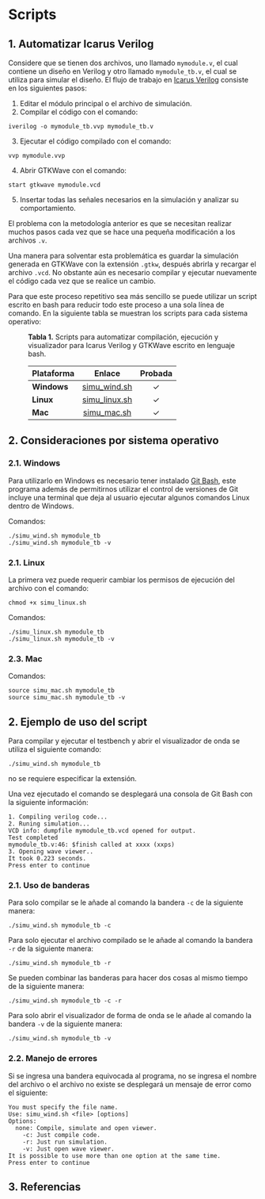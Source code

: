# Scripts

## 1. Automatizar Icarus Verilog

Considere que se tienen dos archivos, uno llamado `mymodule.v`, el cual contiene un diseño en Verilog y otro llamado `mymodule_tb.v`, el cual se utiliza para simular el diseño. El flujo de trabajo en [Icarus Verilog](https://bleyer.org/icarus/) consiste en los siguientes pasos:

1. Editar el módulo principal o el archivo de simulación.
2. Compilar el código con el comando:
``` plain linenums="1"
iverilog -o mymodule_tb.vvp mymodule_tb.v
```
3. Ejecutar el código compilado con el comando:
``` plain linenums="1"
vvp mymodule.vvp
```
4. Abrir GTKWave con el comando:
``` plain linenums="1"
start gtkwave mymodule.vcd
```
5. Insertar todas las señales necesarios en la simulación y analizar su comportamiento.

El problema con la metodología anterior es que se necesitan realizar muchos pasos cada vez que se hace una pequeña modificación a los archivos `.v`. 

Una manera para solventar esta problemática es guardar la simulación generada en GTKWave con la extensión `.gtkw`, después abrirla y recargar el archivo `.vcd`. No obstante aún es necesario compilar y ejecutar nuevamente el código cada vez que se realice un cambio.

Para que este proceso repetitivo sea más sencillo se puede utilizar un script escrito en bash para reducir todo este proceso a una sola línea de comando. En la siguiente tabla se muestran los scripts para cada sistema operativo:

<figure markdown>
  <figcaption> <b>Tabla 1.</b> Scripts para automatizar compilación, ejecución y visualizador para Icarus Verilog y GTKWave escrito en lenguaje bash.</figcaption>


| Plataforma  |                            Enlace                            | Probada |
| ----------- | :----------------------------------------------------------: | :-----: |
| **Windows** | [simu_wind.sh](https://github.com/cirofabianbermudez/curso_fpga/blob/main/codes/00_bash_scripts/simu_wind.sh) |    ✓    |
| **Linux**   | [simu_linux.sh](https://github.com/cirofabianbermudez/curso_fpga/blob/main/codes/00_bash_scripts/simu_linux.sh) |    ✓    |
| **Mac**     | [simu_mac.sh](https://github.com/cirofabianbermudez/curso_fpga/blob/main/codes/00_bash_scripts/simu_mac.sh) |    ✓    |

</figure>


## 2. Consideraciones por sistema operativo

###  2.1. Windows

Para utilizarlo en Windows es necesario tener instalado [Git Bash](https://git-scm.com/downloads), este programa además de permitirnos utilizar el control de versiones de Git incluye una terminal que deja al usuario ejecutar algunos comandos Linux dentro de Windows.

Comandos:
``` plain linenums="1"
./simu_wind.sh mymodule_tb
./simu_wind.sh mymodule_tb -v
```

### 2.1. Linux
La primera vez puede requerir cambiar los permisos de ejecución del archivo con el comando:
``` plain linenums="1"
chmod +x simu_linux.sh
```
Comandos:
``` plain linenums="1"
./simu_linux.sh mymodule_tb
./simu_linux.sh mymodule_tb -v
```

### 2.3. Mac
Comandos:
``` plain linenums="1"
source simu_mac.sh mymodule_tb
source simu_mac.sh mymodule_tb -v
```

## 2. Ejemplo de uso del script

Para compilar y ejecutar el testbench y  abrir el visualizador de onda se utiliza el siguiente comando:
``` plain linenums="1"
./simu_wind.sh mymodule_tb
```
no se requiere especificar la extensión.

Una vez ejecutado el comando se desplegará una consola de Git Bash con la siguiente información:
``` plain linenums="1"
1. Compiling verilog code...
2. Runing simulation...
VCD info: dumpfile mymodule_tb.vcd opened for output.
Test completed
mymodule_tb.v:46: $finish called at xxxx (xxps)
3. Opening wave viewer..
It took 0.223 seconds.
Press enter to continue
```

### 2.1. Uso de banderas

Para solo compilar se le añade al comando la bandera `-c` de la siguiente manera:
``` plain linenums="1"
./simu_wind.sh mymodule_tb -c
```

Para solo ejecutar el archivo compilado se le añade al comando la bandera `-r` de la siguiente manera:
``` plain linenums="1"
./simu_wind.sh mymodule_tb -r
```

Se pueden combinar las banderas para hacer dos cosas al mismo tiempo de la siguiente manera:
``` plain linenums="1"
./simu_wind.sh mymodule_tb -c -r
```

Para solo abrir el visualizador de forma de onda se le añade al comando la bandera `-v` de la siguiente manera:
``` plain linenums="1"
./simu_wind.sh mymodule_tb -v
```

### 2.2. Manejo de errores
Si se ingresa una bandera equivocada al programa, no se ingresa el nombre del archivo o el archivo no existe se desplegará un mensaje de error como el siguiente:
``` plain linenums="1"
You must specify the file name.
Use: simu_wind.sh <file> [options]
Options:
  none: Compile, simulate and open viewer.
    -c: Just compile code.
    -r: Just run simulation.
    -v: Just open wave viewer.
It is possible to use more than one option at the same time.
Press enter to continue
```

## 3. Referencias

[^1]:  “Bash Scripting Tutorial – Linux Shell Script and Command Line for Beginners”, freeCodeCamp.org, el 20 de marzo de 2023.<https://www.freecodecamp.org/news/bash-scripting-tutorial-linux-shell-script-and-command-line-for-beginners/> (consultado el 05 de agosto de 2023).

